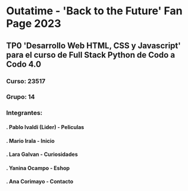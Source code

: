 # Outatime - 'Back to the Future' Fan Page 2023
## TP0 'Desarrollo Web HTML, CSS y Javascript' para el curso de Full Stack Python de Codo a Codo 4.0
### Curso: 23517 
### Grupo: 14
### Integrantes:
#### . Pablo Ivaldi (Lider) - Peliculas
#### . Mario Irala - Inicio
#### . Lara Galvan - Curiosidades
#### . Yanina Ocampo - Eshop
#### . Ana Corimayo - Contacto
